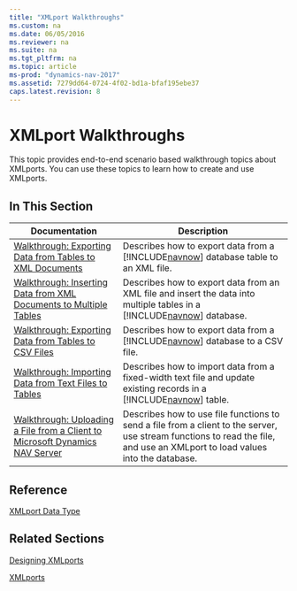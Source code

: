 ```yaml
---
title: "XMLport Walkthroughs"
ms.custom: na
ms.date: 06/05/2016
ms.reviewer: na
ms.suite: na
ms.tgt_pltfrm: na
ms.topic: article
ms-prod: "dynamics-nav-2017"
ms.assetid: 7279dd64-0724-4f02-bd1a-bfaf195ebe37
caps.latest.revision: 8
---
```

# XMLport Walkthroughs
This topic provides end\-to\-end scenario based walkthrough topics about XMLports. You can use these topics to learn how to create and use XMLports.  
  
## In This Section  
  
|Documentation|Description|  
|-------------------|-----------------|  
|[Walkthrough: Exporting Data from Tables to XML Documents](../Topic/Walkthrough:%20Exporting%20Data%20from%20Tables%20to%20XML%20Documents.md)|Describes how to export data from a [!INCLUDE[navnow](includes/navnow_md.md)] database table to an XML file.|  
|[Walkthrough: Inserting Data from XML Documents to Multiple Tables](../Topic/Walkthrough:%20Inserting%20Data%20from%20XML%20Documents%20to%20Multiple%20Tables.md)|Describes how to export data from an XML file and insert the data into multiple tables in a [!INCLUDE[navnow](includes/navnow_md.md)] database.|  
|[Walkthrough: Exporting Data from Tables to CSV Files](../Topic/Walkthrough:%20Exporting%20Data%20from%20Tables%20to%20CSV%20Files.md)|Describes how to export data from a [!INCLUDE[navnow](includes/navnow_md.md)] database to a CSV file.|  
|[Walkthrough: Importing Data from Text Files to Tables](../Topic/Walkthrough:%20Importing%20Data%20from%20Text%20Files%20to%20Tables.md)|Describes how to import data from a fixed\-width text file and update existing records in a [!INCLUDE[navnow](includes/navnow_md.md)] table.|  
|[Walkthrough: Uploading a File from a Client to Microsoft Dynamics NAV Server](../Topic/Walkthrough:%20Uploading%20a%20File%20from%20a%20Client%20to%20Microsoft%20Dynamics%20NAV%20Server.md)|Describes how to use file functions to send a file from a client to the server, use stream functions to read the file, and use an XMLport to load values into the database.|  
  
## Reference  
 [XMLport Data Type](XMLport-Data-Type.md)  
  
## Related Sections  
 [Designing XMLports](Designing-XMLports.md)  
  
 [XMLports](XMLports.md)